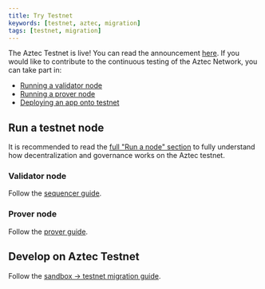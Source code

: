 ```yaml
---
title: Try Testnet
keywords: [testnet, aztec, migration]
tags: [testnet, migration]
---
```


The Aztec Testnet is live! You can read the announcement [here](TODO). If you would like to contribute to the continuous testing of the Aztec Network, you can take part in:

- [Running a validator node](#validator-node)
- [Running a prover node](#prover-node)
- [Deploying an app onto testnet](#develop-on-aztec-testnet)

## Run a testnet node

It is recommended to read the [full "Run a node" section](./run_node/concepts/governance/governance.md]) to fully understand how decentralization and governance works on the Aztec testnet.

### Validator node

Follow the [sequencer guide](./run_node/guides/run_nodes/how_to_run_validator_sequencer.md).

### Prover node

Follow the [prover guide](./run_node/guides/run_nodes/how_to_run_prover.md).

## Develop on Aztec Testnet

Follow the [sandbox -> testnet migration guide](./developers/guides/local_env/sandbox_to_testnet.md).

